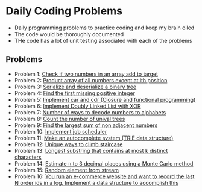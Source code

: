 # Daily Coding Problems
- Daily programming problems to practice coding and keep my brain oiled
- The code would be thoroughly documented
- THe code has a lot of unit testing associated with each of the problems

## Problems
- Problem 1: [Check if two numbers in an array add to target](./dcc%20%231/two_numbers_add_up_to_x.py)
- Problem 2: [Product array of all numbers except at ith position](./dcc%20%232/product_of_numbers_except_i.py)
- Problem 3: [Serialize and deserialize a binary tree](./dcc%20%233/tree_serialize_deserialize.py)
- Problem 4: [Find the first missing positive integer](./dcc%20%234/first_missing_positive_integer.py)
- Problem 5: [Implement car and cdr (Closure and functional programming)](./dcc%20%235/car_cdr_func.py)
- Problem 6: [Implement Doubly Linked List with XOR](./dcc%20%236/double_linked_list_with_xor.py)
- Problem 7: [Number of ways to decode numbers to alphabets](./dcc%20%237/num_ways_to_decode_string.py)
- Problem 8: [Count the number of unival trees](./dcc%20%238/count_unival_subtrees.py)
- Problem 9: [Find the largest sum of non adjacent numbers](./dcc%20%239/largest_sum_of_non_adjacent_numbers.py)
- Problem 10: [Implement job scheduler](./dcc%20%2310/job_scheduler.py)
- Problem 11: [Make an autocomplete system (TRIE data structure)](./dcc%20%2311/autocomplete_system.py)
- Problem 12: [Unique ways to climb staircase](./dcc%20%2312/unique_ways_to_climb_staircase.py)
- Problem 13: [Longest substring that contains at most k distinct characters](dcc%20%2313/longest_substring_k_distinct_characters.py)
- Problem 14: [Estimate π to 3 decimal places using a Monte Carlo method](dcc%20%2314/pi_using_monte_carlo.py)
- Problem 15: [Random element from stream](dcc%20%2315/random_element_from_stream.py)
- Problem 16: [You run an e-commerce website and want to record the last N order ids in a log. Implement a data structure to accomplish this](dcc%20%2316/store_last_n_numbers.py)